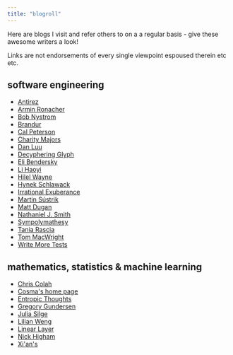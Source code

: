 ```yaml
---
title: "blogroll"
---
```


Here are blogs I visit and refer others to on a a regular basis - give these awesome
writers a look!

Links are not endorsements of every single viewpoint espoused therein etc etc.

## software engineering

- [Antirez](https://antirez.com/)
- [Armin Ronacher](https://lucumr.pocoo.org/)
- [Bob Nystrom](https://journal.stuffwithstuff.com)
- [Brandur](https://brandur.org/)
- [Cal Peterson](https://calpaterson.com/)
- [Charity Majors](https://charity.wtf/)
- [Dan Luu](https://danluu.com/)
- [Decyphering Glyph](https://blog.glyph.im/)
- [Eli Bendersky](https://eli.thegreenplace.net/archives/all)
- [Li Haoyi](https://www.lihaoyi.com/)
- [Hilel Wayne](https://www.hillelwayne.com/)
- [Hynek Schlawack](https://hynek.me/)
- [Irrational Exuberance](https://lethain.com/)
- [Martin Sústrik](https://250bpm.com/index.html)
- [Matt Dugan](https://matduggan.com/)
- [Nathaniel J. Smith](https://vorpus.org/blog/)
- [Sympolymathesy](https://v5.chriskrycho.com/)
- [Tania Rascia](https://www.taniarascia.com/)
- [Tom MacWright](https://macwright.com/)
- [Write More Tests](https://writemoretests.com/)

## mathematics, statistics & machine learning

- [Chris Colah](https://colah.github.io/)
- [Cosma's home page](http://bactra.org/)
- [Entropic Thoughts](https://entropicthoughts.com/index)
- [Gregory Gundersen](https://gregorygundersen.com/blog/)
- [Julia Silge](https://juliasilge.com/)
- [Lilian Weng](https://lilianweng.github.io/)
- [Linear Layer](https://linearlayer.substack.com/s)
- [Nick Higham](https://nhigham.com/blog/)
- [Xi'an's](https://xianblog.wordpress.com/page/2/)

